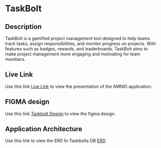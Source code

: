 # TaskBolt

## Description

TaskBolt is a gamified project management tool designed to help teams track tasks, assign responsibilities, and monitor progress on projects. With features such as badges, rewards, and leaderboards, TaskBolt aims to make project management more engaging and motivating for team members.

## Live Link

Use this link [Live Link](taskbolt.vercel.app) to view the presentation of the AMNID application.

## FIGMA design

Use this link [Taskbolt Design](https://www.figma.com/file/AzoNUFFqU4T19KL5Q8HeGY/TASKBOLT) to view the figma design.

## Application Architecture

Use this link to view the ERD fo Taskbolts DB [ERD](https://drive.google.com/drive/folders/1zs2UzkMqWCijnn1SvfMRtMs8mU1fvWmF?usp=sharing)
